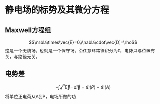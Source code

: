 # 静电场的标势及其微分方程
## Maxwell方程组
$$\nabla\times\vec{E}=0\\\nabla\cdot\vec{D}=\rho$$
这是一个无旋场，也就是一个保守场，沿任意环路径积分为0。电势只与位置有关，与路径无关。
## 电势差
$$-\int^P_A\vec{E}\cdot d\vec{l}=\Phi(P)-\Phi(A)$$
将单位正电荷从A到P，电场所做的功
